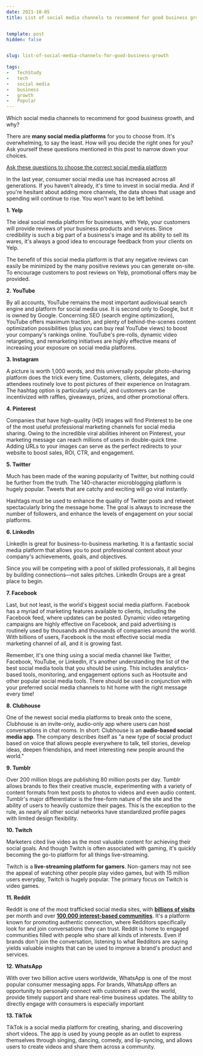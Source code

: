 ```yaml
---
date: 2021-10-05
title: List of social media channels to recommend for good business growth


template: post
hidden: false


slug: list-of-social-media-channels-for-good-business-growth
  
tags:
-   TechStudy
-   tech
-   social media
-   business
-   growth
-   Popular
---
```

<!-- more -->

Which social media channels to recommend for good business growth, and why?

<!-- more -->


There are **many social media platforms** for you to choose from. It's overwhelming, to say the least. How will you decide the right ones for you? Ask yourself these questions mentioned in this post to narrow down your choices.

[Ask these questions to choose the correct social media platform](https://shivas.gtsb.io/choosing-the-right-social-media-for-business/)

In the last year, consumer social media use has increased across all generations. If you haven't already, it's time to invest in social media. And if you're hesitant about adding more channels, the data shows that usage and spending will continue to rise. You won't want to be left behind.

**1. Yelp**

The ideal social media platform for businesses, with Yelp, your customers will provide reviews of your business products and services. Since credibility is such a big part of a business's image and its ability to sell its wares, it's always a good idea to encourage feedback from your clients on Yelp.

The benefit of this social media platform is that any negative reviews can easily be minimized by the many positive reviews you can generate on-site. To encourage customers to post reviews on Yelp, promotional offers may be provided.

**2. YouTube**

By all accounts, YouTube remains the most important audiovisual search engine and platform for social media use. It is second only to Google, but it is owned by Google. Concerning SEO (search engine optimization), YouTube offers maximum traction, and plenty of behind-the-scenes content optimization possibilities (plus you can buy real YouTube views) to boost your company's rankings online. YouTube's pre-rolls, dynamic video retargeting, and remarketing initiatives are highly effective means of increasing your exposure on social media platforms.

**3. Instagram**

A picture is worth 1,000 words, and this universally popular photo-sharing platform does the trick every time. Customers, clients, delegates, and attendees routinely love to post pictures of their experience on Instagram. The hashtag option is particularly useful, and customers can be incentivized with raffles, giveaways, prizes, and other promotional offers.

**4. Pinterest**

Companies that have high-quality (HD) images will find Pinterest to be one of the most useful professional marketing channels for social media sharing. Owing to the incredible viral abilities inherent on Pinterest, your marketing message can reach millions of users in double-quick time. Adding URLs to your images can serve as the perfect redirects to your website to boost sales, ROI, CTR, and engagement.

**5. Twitter**

Much has been made of the waning popularity of Twitter, but nothing could be further from the truth. The 140-character microblogging platform is hugely popular. Tweets that are catchy and exciting will go viral instantly.

Hashtags must be used to enhance the quality of Twitter posts and retweet spectacularly bring the message home. The goal is always to increase the number of followers, and enhance the levels of engagement on your social platforms.

**6. LinkedIn**

LinkedIn is great for business-to-business marketing. It is a fantastic social media platform that allows you to post professional content about your company's achievements, goals, and objectives.

Since you will be competing with a pool of skilled professionals, it all begins by building connections—not sales pitches. LinkedIn Groups are a great place to begin.

**7. Facebook**

Last, but not least, is the world's biggest social media platform. Facebook has a myriad of marketing features available to clients, including the Facebook feed, where updates can be posted. Dynamic video retargeting campaigns are highly effective on Facebook, and paid advertising is routinely used by thousands and thousands of companies around the world. With billions of users, Facebook is the most effective social media marketing channel of all, and it is growing fast.

Remember, it's one thing using a social media channel like Twitter, Facebook, YouTube, or LinkedIn, it's another understanding the list of the best social media tools that you should be using. This includes analytics-based tools, monitoring, and engagement options such as Hootsuite and other popular social media tools. There should be used in conjunction with your preferred social media channels to hit home with the right message every time!

**8. Clubhouse**

One of the newest social media platforms to break onto the scene, Clubhouse is an invite-only, audio-only app where users can host conversations in chat rooms. In short: Clubhouse is an **audio-based social media app**. The company describes itself as &quot;a new type of social product based on voice that allows people everywhere to talk, tell stories, develop ideas, deepen friendships, and meet interesting new people around the world.&quot;

**9. Tumblr**

Over 200 million blogs are publishing 80 million posts per day. Tumblr allows brands to flex their creative muscle, experimenting with a variety of content formats from text posts to photos to videos and even audio content. Tumblr's major differentiator is the free-form nature of the site and the ability of users to heavily customize their pages. This is the exception to the rule, as nearly all other social networks have standardized profile pages with limited design flexibility.

**10. Twitch**

Marketers cited live video as the most valuable content for achieving their social goals. And though Twitch is often associated with gaming, it's quickly becoming the go-to platform for all things live-streaming.

Twitch is a **live-streaming platform for gamers**. Non-gamers may not see the appeal of watching other people play video games, but with 15 million users everyday, Twitch is hugely popular. The primary focus on Twitch is video games.

**11. Reddit**

Reddit is one of the most trafficked social media sites, with [**billions of visits**](https://www.statista.com/statistics/443332/reddit-monthly-visitors/) per month and over [**100,000 interest-based communities**](https://www.redditinc.com/advertising). It's a platform known for promoting authentic connection, where Redditors specifically look for and join conversations they can trust. Reddit is home to engaged communities filled with people who share all kinds of interests. Even if brands don't join the conversation, listening to what Redditors are saying yields valuable insights that can be used to improve a brand's product and services.

**12. WhatsApp**

With over two billion active users worldwide, WhatsApp is one of the most popular consumer messaging apps. For brands, WhatsApp offers an opportunity to personally connect with customers all over the world, provide timely support and share real-time business updates. The ability to directly engage with consumers is especially important

**13. TikTok**

TikTok is a social media platform for creating, sharing, and discovering short videos. The app is used by young people as an outlet to express themselves through singing, dancing, comedy, and lip-syncing, and allows users to create videos and share them across a community.